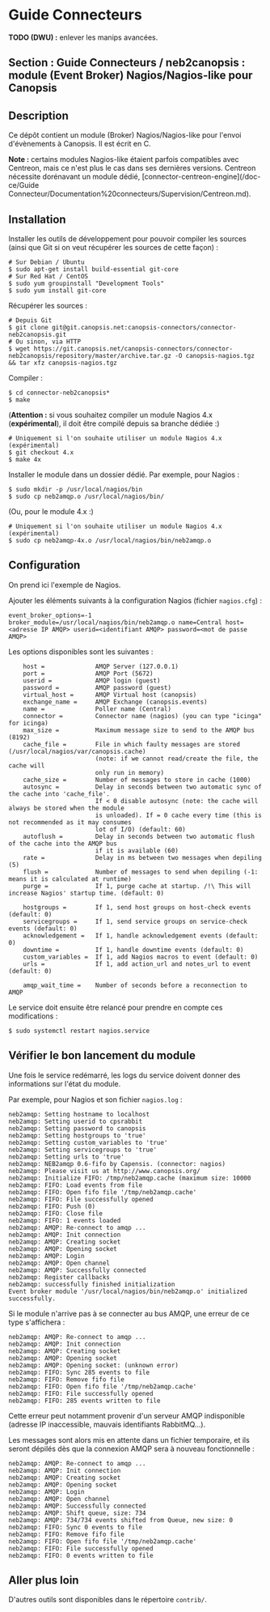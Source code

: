 # Guide Connecteurs

**TODO (DWU) :** enlever les manips avancées.

## Section : Guide Connecteurs / neb2canopsis : module (Event Broker) Nagios/Nagios-like pour Canopsis

## Description

Ce dépôt contient un module (Broker) Nagios/Nagios-like pour l'envoi d'évènements à Canopsis. Il est écrit en C.

**Note :** certains modules Nagios-like étaient parfois compatibles avec Centreon, mais ce n'est plus le cas dans ses dernières versions. Centreon nécessite dorénavant un module dédié, [connector-centreon-engine](/doc-ce/Guide Connecteur/Documentation%20connecteurs/Supervision/Centreon.md).

## Installation

Installer les outils de développement pour pouvoir compiler les sources (ainsi que Git si on veut récupérer les sources de cette façon) :

```shell
# Sur Debian / Ubuntu
$ sudo apt-get install build-essential git-core
# Sur Red Hat / CentOS
$ sudo yum groupinstall "Development Tools"
$ sudo yum install git-core
```

Récupérer les sources :
```shell
# Depuis Git
$ git clone git@git.canopsis.net:canopsis-connectors/connector-neb2canopsis.git
# Ou sinon, via HTTP
$ wget https://git.canopsis.net/canopsis-connectors/connector-neb2canopsis/repository/master/archive.tar.gz -O canopsis-nagios.tgz && tar xfz canopsis-nagios.tgz
```

Compiler :
```shell
$ cd connector-neb2canopsis*
$ make
```

(**Attention :** si vous souhaitez compiler un module Nagios 4.x (**expérimental**), il doit être compilé depuis sa branche dédiée :)
```shell
# Uniquement si l'on souhaite utiliser un module Nagios 4.x (expérimental)
$ git checkout 4.x
$ make 4x
```

Installer le module dans un dossier dédié. Par exemple, pour Nagios :
```shell
$ sudo mkdir -p /usr/local/nagios/bin
$ sudo cp neb2amqp.o /usr/local/nagios/bin/
```

(Ou, pour le module 4.x :)
```shell
# Uniquement si l'on souhaite utiliser un module Nagios 4.x (expérimental)
$ sudo cp neb2amqp-4x.o /usr/local/nagios/bin/neb2amqp.o
```

## Configuration

On prend ici l'exemple de Nagios.

Ajouter les éléments suivants à la configuration Nagios (fichier `nagios.cfg`) :

```
event_broker_options=-1
broker_module=/usr/local/nagios/bin/neb2amqp.o name=Central host=<adresse IP AMQP> userid=<identifiant AMQP> password=<mot de passe AMQP>
```

Les options disponibles sont les suivantes :

```
    host =              AMQP Server (127.0.0.1)
    port =              AMQP Port (5672)
    userid =            AMQP login (guest)
    password =          AMQP password (guest)
    virtual_host =      AMQP Virtual host (canopsis)
    exchange_name =     AMQP Exchange (canopsis.events)
    name =              Poller name (Central)
    connector =         Connector name (nagios) (you can type "icinga" for icinga)
    max_size =          Maximum message size to send to the AMQP bus (8192)
    cache_file =        File in which faulty messages are stored (/usr/local/nagios/var/canopsis.cache)
                        (note: if we cannot read/create the file, the cache will
                        only run in memory)
    cache_size =        Number of messages to store in cache (1000)
    autosync =          Delay in seconds between two automatic sync of the cache into 'cache_file'.
                        If < 0 disable autosync (note: the cache will always be stored when the module
                        is unloaded). If = 0 cache every time (this is not recommended as it may consumes
                        lot of I/O) (default: 60)
    autoflush =         Delay in seconds between two automatic flush of the cache into the AMQP bus
                        if it is available (60)
    rate =              Delay in ms between two messages when depiling (5)
    flush =             Number of messages to send when depiling (-1: means it is calculated at runtime)
    purge =             If 1, purge cache at startup. /!\ This will increase Nagios' startup time. (default: 0)

    hostgroups =        If 1, send host groups on host-check events (default: 0)
    servicegroups =     If 1, send service groups on service-check events (default: 0)
    acknowledgement =   If 1, handle acknowledgement events (default: 0)
    downtime =          If 1, handle downtime events (default: 0)
    custom_variables =  If 1, add Nagios macros to event (default: 0)
    urls =              If 1, add action_url and notes_url to event (default: 0)

    amqp_wait_time =    Number of seconds before a reconnection to AMQP
```

Le service doit ensuite être relancé pour prendre en compte ces modifications :
```shell
$ sudo systemctl restart nagios.service
```

## Vérifier le bon lancement du module

Une fois le service redémarré, les logs du service doivent donner des informations sur l'état du module.

Par exemple, pour Nagios et son fichier `nagios.log` :
```
neb2amqp: Setting hostname to localhost
neb2amqp: Setting userid to cpsrabbit
neb2amqp: Setting password to canopsis
neb2amqp: Setting hostgroups to 'true'
neb2amqp: Setting custom_variables to 'true'
neb2amqp: Setting servicegroups to 'true'
neb2amqp: Setting urls to 'true'
neb2amqp: NEB2amqp 0.6-fifo by Capensis. (connector: nagios)
neb2amqp: Please visit us at http://www.canopsis.org/
neb2amqp: Initialize FIFO: /tmp/neb2amqp.cache (maximum size: 10000
neb2amqp: FIFO: Load events from file
neb2amqp: FIFO: Open fifo file '/tmp/neb2amqp.cache'
neb2amqp: FIFO: File successfully opened
neb2amqp: FIFO: Push (0)
neb2amqp: FIFO: Close file
neb2amqp: FIFO: 1 events loaded
neb2amqp: AMQP: Re-connect to amqp ...
neb2amqp: AMQP: Init connection
neb2amqp: AMQP: Creating socket
neb2amqp: AMQP: Opening socket
neb2amqp: AMQP: Login
neb2amqp: AMQP: Open channel
neb2amqp: AMQP: Successfully connected
neb2amqp: Register callbacks
neb2amqp: successfully finished initialization
Event broker module '/usr/local/nagios/bin/neb2amqp.o' initialized successfully.
```

Si le module n'arrive pas à se connecter au bus AMQP, une erreur de ce type s'affichera :
```
neb2amqp: AMQP: Re-connect to amqp ...
neb2amqp: AMQP: Init connection
neb2amqp: AMQP: Creating socket
neb2amqp: AMQP: Opening socket
neb2amqp: AMQP: Opening socket: (unknown error)
neb2amqp: FIFO: Sync 285 events to file
neb2amqp: FIFO: Remove fifo file
neb2amqp: FIFO: Open fifo file '/tmp/neb2amqp.cache'
neb2amqp: FIFO: File successfully opened
neb2amqp: FIFO: 285 events written to file
```

Cette erreur peut notamment provenir d'un serveur AMQP indisponible (adresse IP inaccessible, mauvais identifiants RabbitMQ...).

Les messages sont alors mis en attente dans un fichier temporaire, et ils seront dépilés dès que la connexion AMQP sera à nouveau fonctionnelle :
```
neb2amqp: AMQP: Re-connect to amqp ...
neb2amqp: AMQP: Init connection
neb2amqp: AMQP: Creating socket
neb2amqp: AMQP: Opening socket
neb2amqp: AMQP: Login
neb2amqp: AMQP: Open channel
neb2amqp: AMQP: Successfully connected
neb2amqp: AMQP: Shift queue, size: 734
neb2amqp: AMQP: 734/734 events shifted from Queue, new size: 0
neb2amqp: FIFO: Sync 0 events to file
neb2amqp: FIFO: Remove fifo file
neb2amqp: FIFO: Open fifo file '/tmp/neb2amqp.cache'
neb2amqp: FIFO: File successfully opened
neb2amqp: FIFO: 0 events written to file
```

## Aller plus loin

D'autres outils sont disponibles dans le répertoire `contrib/`.
